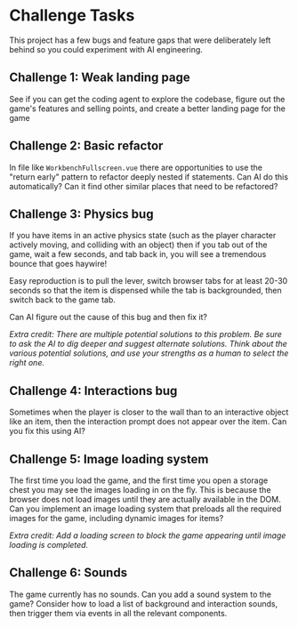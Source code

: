# Challenge Tasks

This project has a few bugs and feature gaps that were
deliberately left behind so you could experiment with AI
engineering.

## Challenge 1: Weak landing page

See if you can get the coding agent to explore the codebase,
figure out the game's features and selling points, and
create a better landing page for the game

## Challenge 2: Basic refactor

In file like `WorkbenchFullscreen.vue` there are opportunities
to use the "return early" pattern to refactor deeply nested if statements. Can AI do this automatically? Can it find other similar
places that need to be refactored?

## Challenge 3: Physics bug

If you have items in an active physics state (such as the
player character actively moving, and colliding with an object)
then if you tab out of the game, wait a few seconds, and tab
back in, you will see a tremendous bounce that goes haywire!

Easy reproduction is to pull the lever, switch browser tabs for
at least 20-30 seconds so that the item is dispensed while the
tab is backgrounded, then switch back to the game tab. 

Can AI figure out the cause of this bug and then fix it?

_Extra credit: There are multiple potential solutions to this problem. Be sure to ask the AI to dig deeper and suggest alternate solutions. Think about the various potential solutions, and use your strengths as a human to select the right one._

## Challenge 4: Interactions bug

Sometimes when the player is closer to the wall than to an interactive
object like an item, then the interaction prompt does not appear over the item.
Can you fix this using AI?

## Challenge 5: Image loading system

The first time you load the game, and the first time you open a storage chest
you may see the images loading in on the fly. This is because the browser
does not load images until they are actually available in the DOM. Can you
implement an image loading system that preloads all the required images for
the game, including dynamic images for items?

_Extra credit: Add a loading screen to block the game appearing until image loading is completed._

## Challenge 6: Sounds

The game currently has no sounds. Can you add a sound system to the game?
Consider how to load a list of background and interaction sounds, then trigger
them via events in all the relevant components.



